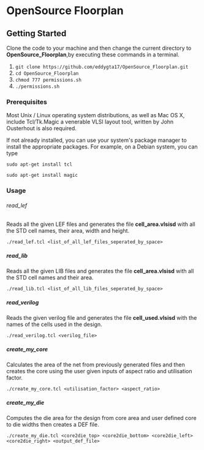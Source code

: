 # OpenSource Floorplan
<Project description here>

## Getting Started
Clone the code to your machine and then change the current directory to **OpenSource_Floorplan**,by executing these commands in a terminal.
1. `git clone https://github.com/eddygta17/OpenSource_Floorplan.git`
2. `cd OpenSource_Floorplan`
3. `chmod 777 permissions.sh`
4. `./permissions.sh`



### Prerequisites
Most Unix / Linux operating system distributions, as well as Mac OS X, include Tcl/Tk.Magic a venerable VLSI layout tool, written by John Ousterhout is also required.

If not already installed, you can use your system's package manager to install the appropriate packages.
For example, on a Debian system, you can type

`sudo apt-get install tcl`

`sudo apt-get install magic`


### Usage

###### read_lef
Reads all the given LEF files and generates the file **cell_area.vlsisd** with all the STD cell names, their area, width and height.

`./read_lef.tcl <list_of_all_lef_files_seperated_by_space>`

##### read_lib
Reads all the given LIB files and generates the file **cell_area.vlsisd** with all the STD cell names and their area.

`./read_lib.tcl <list_of_all_lib_files_seperated_by_space>`

##### read_verilog
Reads the given verilog file and generates the file **cell_used.vlsisd** with the names of the cells used in the design.

`./read_verilog.tcl <verilog_file>`

##### create_my_core
Calculates the area of the net from previously generated files and then creates the core using the user given inputs of aspect ratio and utilisation factor.

`./create_my_core.tcl <utilisation_factor> <aspect_ratio>`

##### create_my_die
Computes the die area for the design from core area and user defined core to die widths then creates a DEF file.

`./create_my_die.tcl <core2die_top> <core2die_bottom> <core2die_left> <core2die_right> <output_def_file>`

